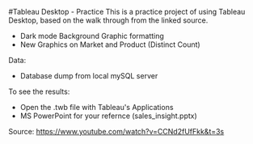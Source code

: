 #Tableau Desktop - Practice
This is a practice project of using Tableau Desktop, based on the walk through from the linked source.

- Dark mode Background Graphic formatting
- New Graphics on Market and Product (Distinct Count)

Data:
- Database dump from local mySQL server

To see the results:
- Open the .twb file with Tableau's Applications
- MS PowerPoint for your refernce (sales_insight.pptx)

Source: https://www.youtube.com/watch?v=CCNd2fUfFkk&t=3s
